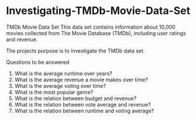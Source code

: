 # Investigating-TMDb-Movie-Data-Set
TMDb Movie Data Set
This data set contains information
about 10,000 movies collected from
The Movie Database (TMDb),
including user ratings and revenue.

The projects purpose is to investigate the TMDb data set.

Questions to be answered

1. What is the average runtime over years?
2. What is the average revenue a movie makes over time?
3. What is the average voting over time?
4. What is the most popular genre?
5. What is the relation between budget and revenue?
6. What is the relation between vote average and revenue?
7. What is the relation between runtime and voting average?
